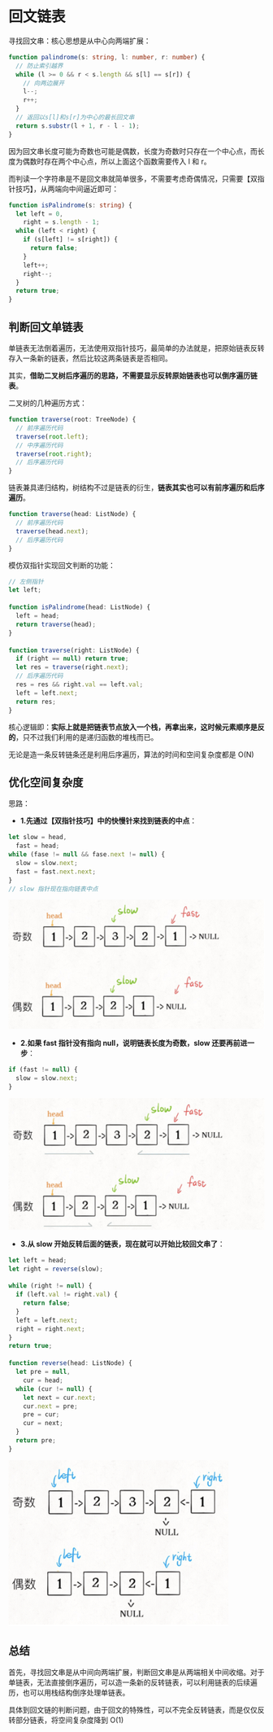 # 回文链表

寻找回文串：核心思想是从中心向两端扩展：

```typescript
function palindrome(s: string, l: number, r: number) {
  // 防止索引越界
  while (l >= 0 && r < s.length && s[l] == s[r]) {
    // 向两边展开
    l--;
    r++;
  }
  // 返回以s[l]和s[r]为中心的最长回文串
  return s.substr(l + 1, r - l - 1);
}
```

因为回文串长度可能为奇数也可能是偶数，长度为奇数时只存在一个中心点，而长度为偶数时存在两个中心点，所以上面这个函数需要传入 l 和 r。

而判读一个字符串是不是回文串就简单很多，不需要考虑奇偶情况，只需要【双指针技巧】，从两端向中间逼近即可：

```typescript
function isPalindrome(s: string) {
  let left = 0,
    right = s.length - 1;
  while (left < right) {
    if (s[left] != s[right]) {
      return false;
    }
    left++;
    right--;
  }
  return true;
}
```

## 判断回文单链表

单链表无法倒着遍历，无法使用双指针技巧，最简单的办法就是，把原始链表反转存入一条新的链表，然后比较这两条链表是否相同。

其实，**借助二叉树后序遍历的思路，不需要显示反转原始链表也可以倒序遍历链表**。

二叉树的几种遍历方式：

```typescript
function traverse(root: TreeNode) {
  // 前序遍历代码
  traverse(root.left);
  // 中序遍历代码
  traverse(root.right);
  // 后序遍历代码
}
```

链表兼具递归结构，树结构不过是链表的衍生，**链表其实也可以有前序遍历和后序遍历**。

```typescript
function traverse(head: ListNode) {
  // 前序遍历代码
  traverse(head.next);
  // 后序遍历代码
}
```

模仿双指针实现回文判断的功能：

```typescript
// 左侧指针
let left;

function isPalindrome(head: ListNode) {
  left = head;
  return traverse(head);
}

function traverse(right: ListNode) {
  if (right == null) return true;
  let res = traverse(right.next);
  // 后序遍历代码
  res = res && right.val == left.val;
  left = left.next;
  return res;
}
```

核心逻辑即：**实际上就是把链表节点放入一个栈，再拿出来，这时候元素顺序是反的**，只不过我们利用的是递归函数的堆栈而已。

无论是造一条反转链条还是利用后序遍历，算法的时间和空间复杂度都是 O(N)

## 优化空间复杂度

思路：

- **1.先通过【双指针技巧】中的快慢针来找到链表的中点**：

```typescript
let slow = head,
  fast = head;
while (fase != null && fase.next != null) {
  slow = slow.next;
  fast = fast.next.next;
}
// slow 指针现在指向链表中点
```

![链表10](../../../../resource/blogs/images/algorithm/链表10.png)

- **2.如果 fast 指针没有指向 null，说明链表长度为奇数，slow 还要再前进一步**：

```typescript
if (fast != null) {
  slow = slow.next;
}
```

![链表11](../../../../resource/blogs/images/algorithm/链表11.png)

- **3.从 slow 开始反转后面的链表，现在就可以开始比较回文串了**：

```typescript
let left = head;
let right = reverse(slow);

while (right != null) {
  if (left.val != right.val) {
    return false;
  }
  left = left.next;
  right = right.next;
}
return true;

function reverse(head: ListNode) {
  let pre = null,
    cur = head;
  while (cur != null) {
    let next = cur.next;
    cur.next = pre;
    pre = cur;
    cur = next;
  }
  return pre;
}
```

![链表12](../../../../resource/blogs/images/algorithm/链表12.png)

## 总结

首先，寻找回文串是从中间向两端扩展，判断回文串是从两端相关中间收缩。对于单链表，无法直接倒序遍历，可以造一条新的反转链表，可以利用链表的后续遍历，也可以用栈结构倒序处理单链表。

具体到回文链的判断问题，由于回文的特殊性，可以不完全反转链表，而是仅仅反转部分链表，将空间复杂度降到 O(1)
